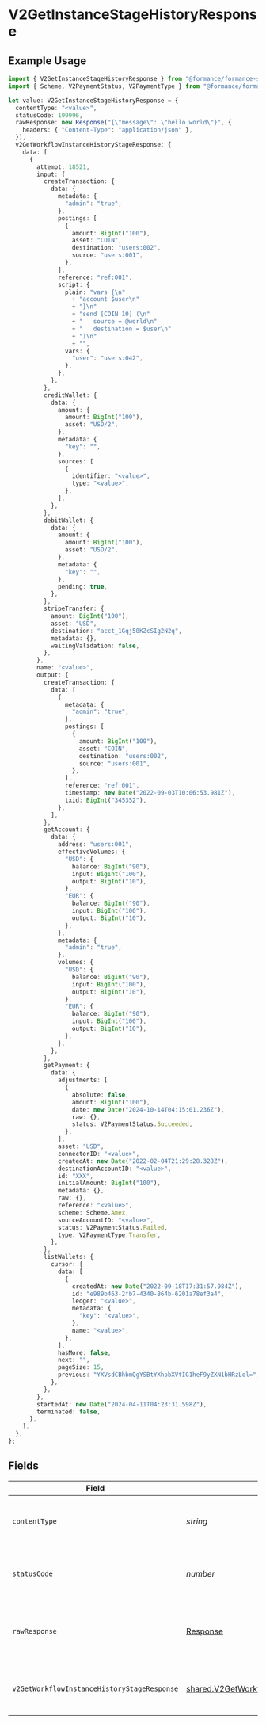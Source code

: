 # V2GetInstanceStageHistoryResponse

## Example Usage

```typescript
import { V2GetInstanceStageHistoryResponse } from "@formance/formance-sdk/sdk/models/operations";
import { Scheme, V2PaymentStatus, V2PaymentType } from "@formance/formance-sdk/sdk/models/shared";

let value: V2GetInstanceStageHistoryResponse = {
  contentType: "<value>",
  statusCode: 199996,
  rawResponse: new Response("{\"message\": \"hello world\"}", {
    headers: { "Content-Type": "application/json" },
  }),
  v2GetWorkflowInstanceHistoryStageResponse: {
    data: [
      {
        attempt: 18521,
        input: {
          createTransaction: {
            data: {
              metadata: {
                "admin": "true",
              },
              postings: [
                {
                  amount: BigInt("100"),
                  asset: "COIN",
                  destination: "users:002",
                  source: "users:001",
                },
              ],
              reference: "ref:001",
              script: {
                plain: "vars {\n"
                  + "account $user\n"
                  + "}\n"
                  + "send [COIN 10] (\n"
                  + "	source = @world\n"
                  + "	destination = $user\n"
                  + ")\n"
                  + "",
                vars: {
                  "user": "users:042",
                },
              },
            },
          },
          creditWallet: {
            data: {
              amount: {
                amount: BigInt("100"),
                asset: "USD/2",
              },
              metadata: {
                "key": "",
              },
              sources: [
                {
                  identifier: "<value>",
                  type: "<value>",
                },
              ],
            },
          },
          debitWallet: {
            data: {
              amount: {
                amount: BigInt("100"),
                asset: "USD/2",
              },
              metadata: {
                "key": "",
              },
              pending: true,
            },
          },
          stripeTransfer: {
            amount: BigInt("100"),
            asset: "USD",
            destination: "acct_1Gqj58KZcSIg2N2q",
            metadata: {},
            waitingValidation: false,
          },
        },
        name: "<value>",
        output: {
          createTransaction: {
            data: [
              {
                metadata: {
                  "admin": "true",
                },
                postings: [
                  {
                    amount: BigInt("100"),
                    asset: "COIN",
                    destination: "users:002",
                    source: "users:001",
                  },
                ],
                reference: "ref:001",
                timestamp: new Date("2022-09-03T10:06:53.981Z"),
                txid: BigInt("345352"),
              },
            ],
          },
          getAccount: {
            data: {
              address: "users:001",
              effectiveVolumes: {
                "USD": {
                  balance: BigInt("90"),
                  input: BigInt("100"),
                  output: BigInt("10"),
                },
                "EUR": {
                  balance: BigInt("90"),
                  input: BigInt("100"),
                  output: BigInt("10"),
                },
              },
              metadata: {
                "admin": "true",
              },
              volumes: {
                "USD": {
                  balance: BigInt("90"),
                  input: BigInt("100"),
                  output: BigInt("10"),
                },
                "EUR": {
                  balance: BigInt("90"),
                  input: BigInt("100"),
                  output: BigInt("10"),
                },
              },
            },
          },
          getPayment: {
            data: {
              adjustments: [
                {
                  absolute: false,
                  amount: BigInt("100"),
                  date: new Date("2024-10-14T04:15:01.236Z"),
                  raw: {},
                  status: V2PaymentStatus.Succeeded,
                },
              ],
              asset: "USD",
              connectorID: "<value>",
              createdAt: new Date("2022-02-04T21:29:28.328Z"),
              destinationAccountID: "<value>",
              id: "XXX",
              initialAmount: BigInt("100"),
              metadata: {},
              raw: {},
              reference: "<value>",
              scheme: Scheme.Amex,
              sourceAccountID: "<value>",
              status: V2PaymentStatus.Failed,
              type: V2PaymentType.Transfer,
            },
          },
          listWallets: {
            cursor: {
              data: [
                {
                  createdAt: new Date("2022-09-18T17:31:57.984Z"),
                  id: "e989b463-2fb7-4340-864b-6201a78ef3a4",
                  ledger: "<value>",
                  metadata: {
                    "key": "<value>",
                  },
                  name: "<value>",
                },
              ],
              hasMore: false,
              next: "",
              pageSize: 15,
              previous: "YXVsdCBhbmQgYSBtYXhpbXVtIG1heF9yZXN1bHRzLol=",
            },
          },
        },
        startedAt: new Date("2024-04-11T04:23:31.598Z"),
        terminated: false,
      },
    ],
  },
};
```

## Fields

| Field                                                                                                                       | Type                                                                                                                        | Required                                                                                                                    | Description                                                                                                                 |
| --------------------------------------------------------------------------------------------------------------------------- | --------------------------------------------------------------------------------------------------------------------------- | --------------------------------------------------------------------------------------------------------------------------- | --------------------------------------------------------------------------------------------------------------------------- |
| `contentType`                                                                                                               | *string*                                                                                                                    | :heavy_check_mark:                                                                                                          | HTTP response content type for this operation                                                                               |
| `statusCode`                                                                                                                | *number*                                                                                                                    | :heavy_check_mark:                                                                                                          | HTTP response status code for this operation                                                                                |
| `rawResponse`                                                                                                               | [Response](https://developer.mozilla.org/en-US/docs/Web/API/Response)                                                       | :heavy_check_mark:                                                                                                          | Raw HTTP response; suitable for custom response parsing                                                                     |
| `v2GetWorkflowInstanceHistoryStageResponse`                                                                                 | [shared.V2GetWorkflowInstanceHistoryStageResponse](../../../sdk/models/shared/v2getworkflowinstancehistorystageresponse.md) | :heavy_minus_sign:                                                                                                          | The workflow instance stage history                                                                                         |